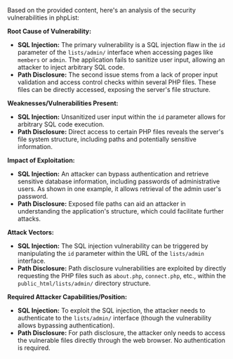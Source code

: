 Based on the provided content, here's an analysis of the security vulnerabilities in phpList:

**Root Cause of Vulnerability:**

*   **SQL Injection:** The primary vulnerability is a SQL injection flaw in the `id` parameter of the `lists/admin/` interface when accessing pages like `members` or `admin`. The application fails to sanitize user input, allowing an attacker to inject arbitrary SQL code.
*   **Path Disclosure:** The second issue stems from a lack of proper input validation and access control checks within several PHP files. These files can be directly accessed, exposing the server's file structure.

**Weaknesses/Vulnerabilities Present:**

*   **SQL Injection:** Unsanitized user input within the `id` parameter allows for arbitrary SQL code execution.
*   **Path Disclosure:** Direct access to certain PHP files reveals the server's file system structure, including paths and potentially sensitive information.

**Impact of Exploitation:**

*   **SQL Injection:** An attacker can bypass authentication and retrieve sensitive database information, including passwords of administrative users. As shown in one example, it allows retrieval of the admin user's password.
*   **Path Disclosure:** Exposed file paths can aid an attacker in understanding the application's structure, which could facilitate further attacks.

**Attack Vectors:**

*   **SQL Injection:** The SQL injection vulnerability can be triggered by manipulating the `id` parameter within the URL of the `lists/admin` interface.
*   **Path Disclosure:** Path disclosure vulnerabilities are exploited by directly requesting the PHP files such as `about.php`, `connect.php`, etc., within the `public_html/lists/admin/` directory structure.

**Required Attacker Capabilities/Position:**

*   **SQL Injection:** To exploit the SQL injection, the attacker needs to authenticate to the `lists/admin/` interface (though the vulnerability allows bypassing authentication).
*   **Path Disclosure:** For path disclosure, the attacker only needs to access the vulnerable files directly through the web browser. No authentication is required.
